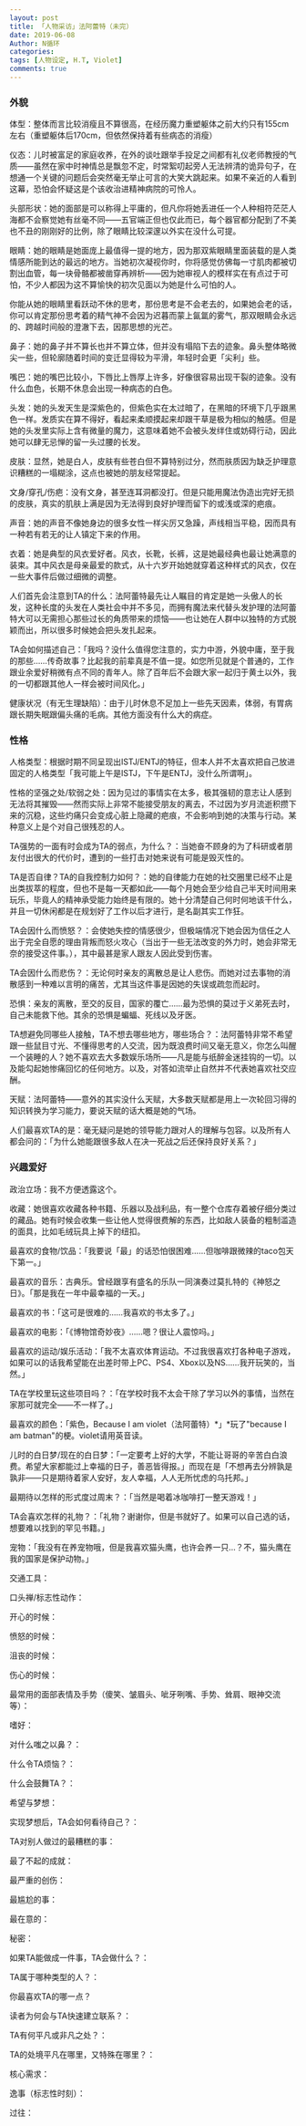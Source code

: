 ```yaml
---
layout: post
title: 「人物采访」法阿蕾特（未完）
date: 2019-06-08
Author: N循环
categories: 
tags: [人物设定, H.T, Violet]
comments: true
---
```


### 外貌

体型：整体而言比较消瘦且不算很高，在经历魔力重塑躯体之前大约只有155cm左右（重塑躯体后170cm，但依然保持着有些病态的消瘦）

 

仪态：儿时被富足的家庭收养，在外的谈吐跟举手投足之间都有礼仪老师教授的气质——虽然在家中时神情总是飘忽不定，时常絮叨起旁人无法辨清的诡异句子，在想通一个关键的问题后会突然毫无举止可言的大笑大跳起来。如果不亲近的人看到这幕，恐怕会怀疑这是个该收治进精神病院的可怜人。

 

头部形状：她的面部是可以称得上平庸的，但凡你将她丢进任一个人种相符茫茫人海都不会察觉她有丝毫不同——五官端正但也仅此而已，每个器官都分配到了不美也不丑的刚刚好的比例，除了眼睛比较深邃以外实在没什么可提。

 

眼睛：她的眼睛是她面庞上最值得一提的地方，因为那双紫眼睛里面装载的是人类情感所能到达的最远的地方。当她初次凝视你时，你将感觉仿佛每一寸肌肉都被切割出血管，每一块骨骼都被凿穿再辨析——因为她审视人的模样实在有点过于可怕，不少人都因为这不算愉快的初次见面以为她是什么可怕的人。

你能从她的眼睛里看跃动不休的思考，那份思考是不会老去的，如果她会老的话，你可以肯定那份思考着的精气神不会因为迟暮而蒙上氤氲的雾气，那双眼睛会永远的、跨越时间般的澄澈下去，因那思想的光芒。

 

鼻子：她的鼻子并不算长也并不算立体，但并没有塌陷下去的迹象。鼻头整体略微尖一些，但轮廓随着时间的变迁显得较为平滑，年轻时会更「尖利」些。

 

嘴巴：她的嘴巴比较小，下唇比上唇厚上许多，好像很容易出现干裂的迹象。没有什么血色，长期不休息会出现一种病态的白色。

 

头发：她的头发天生是深紫色的，但紫色实在太过暗了，在黑暗的环境下几乎跟黑色一样。发质实在算不得好，看起来柔顺摸起来却跟干草是极为相似的触感。但是她的头发里实际上含有微量的魔力，这意味着她不会被头发绊住或妨碍行动，因此她可以肆无忌惮的留一头过腰的长发。

 

皮肤：显然，她是白人，皮肤有些苍白但不算特别过分，然而肤质因为缺乏护理意识糟糕的一塌糊涂，这点也被她的朋友经常提起。

 

文身/穿孔/伤疤：没有文身，甚至连耳洞都没打。但是只能用魔法伪造出完好无损的皮肤，真实的肌肤上满是因为无法得到良好护理而留下的或浅或深的疤痕。

 

声音：她的声音不像她身边的很多女性一样尖厉又急躁，声线相当平稳，因而具有一种若有若无的让人镇定下来的作用。

 

衣着：她是典型的风衣爱好者。风衣，长靴，长裤，这是她最经典也最让她满意的装束。其中风衣是母亲最爱的款式，从十六岁开始她就穿着这种样式的风衣，仅在一些大事件后做过细微的调整。

 

人们首先会注意到TA的什么：法阿蕾特最先让人瞩目的肯定是她一头傲人的长发，这种长度的头发在人类社会中并不多见，而拥有魔法来代替头发护理的法阿蕾特大可以无需担心那些过长的角质带来的烦恼——也让她在人群中以独特的方式脱颖而出，所以很多时候她会把头发扎起来。

 

TA会如何描述自己：「我吗？没什么值得您注意的，实力中游，外貌中庸，至于我的那些……传奇故事？比起我的前辈真是不值一提。如您所见就是个普通的，工作跟业余爱好稍微有点不同的青年人。除了百年后不会跟大家一起归于黄土以外，我的一切都跟其他人一样会被时间风化。」

 

健康状况（有无生理缺陷）：由于儿时休息不足加上一些先天因素，体弱，有胃病跟长期失眠跟偏头痛的毛病。其他方面没有什么大的病症。

 

### 性格

人格类型：根据时期不同呈现出ISTJ/ENTJ的特征，但本人并不太喜欢把自己放进固定的人格类型「我可能上午是ISTJ，下午是ENTJ，没什么所谓啊」。

 

性格的坚强之处/软弱之处：因为见过的事情实在太多，极其强韧的意志让人感到无法将其摧毁——然而实际上非常不能接受朋友的离去，不过因为岁月流逝积攒下来的沉稳，这些灼痛只会变成心脏上隐藏的疤痕，不会影响到她的决策与行动。某种意义上是个对自己很残忍的人。

 

TA强势的一面有时会成为TA的弱点，为什么？：当她奋不顾身的为了科研或者朋友付出很大的代价时，遭到的一些打击对她来说有可能是毁灭性的。

 

TA是否自律？TA的自我控制力如何？：她的自律能力在她的社交圈里已经不止是出类拔萃的程度，但也不是每一天都如此——每个月她会至少给自己半天时间用来玩乐，毕竟人的精神承受能力始终是有限的。她十分清楚自己何时何地该干什么，并且一切休闲都是在规划好了工作以后才进行，是名副其实工作狂。

 

TA会因什么而愤怒？：会使她失控的情感很少，但极端情况下她会因为信任之人出于完全自愿的理由背叛而怒火攻心（当出于一些无法改变的外力时，她会非常无奈的接受这件事。），其中最甚是家人跟友人因此受到伤害。

 

TA会因什么而悲伤？：无论何时亲友的离散总是让人悲伤。而她对过去事物的消散感到一种难以言明的痛苦，尤其当这件事是因她的失误或疏忽而起时。

 

恐惧：亲友的离散，至交的反目，国家的覆亡……最为恐惧的莫过于义弟死去时，自己未能救下他。其余的恐惧是蝙蝠、死线以及牙医。

 

TA想避免同哪些人接触，TA不想去哪些地方，哪些场合？：法阿蕾特非常不希望跟一些鼠目寸光、不懂得思考的人交流，因为既浪费时间又毫无意义，你怎么叫醒一个装睡的人？她不喜欢去大多数娱乐场所——凡是能与纸醉金迷挂钩的一切。以及能勾起她惨痛回忆的任何地方。以及，对答如流举止自然并不代表她喜欢社交应酬。

 

天赋：法阿蕾特——意外的其实没什么天赋，大多数天赋都是用上一次轮回习得的知识转换为学习能力，要说天赋的话大概是她的气场。

 

人们最喜欢TA的是：毫无疑问是她的领导能力跟对人的理解与包容。以及所有人都会问的：「为什么她能跟很多敌人在决一死战之后还保持良好关系？」

 

### 兴趣爱好

政治立场：我不方便透露这个。

 

收藏：她很喜欢收藏各种书籍、乐器以及战利品，有一整个仓库存着被仔细分类过的藏品。她有时候会收集一些让他人觉得很费解的东西，比如敌人装备的粗制滥造的面具，比如毛绒玩具上掉下的纽扣。

 

最喜欢的食物/饮品：「我要说「最」的话恐怕很困难……但咖啡跟微辣的taco包天下第一。」

 

最喜欢的音乐：古典乐。曾经跟享有盛名的乐队一同演奏过莫扎特的《神怒之日》。「那是我在一年中最幸福的一天。」

 

最喜欢的书：「这可是很难的……我喜欢的书太多了。」

 

最喜欢的电影：「《博物馆奇妙夜》……嗯？很让人震惊吗。」

 

最喜欢的运动/娱乐活动：「我不太喜欢体育运动。不过我很喜欢打各种电子游戏，如果可以的话我希望能在出差时带上PC、PS4、Xbox以及NS……我开玩笑的，当然。」

 

  TA在学校里玩这些项目吗？：「在学校时我不太会干除了学习以外的事情，当然在家那可就完全——不一样了。」

 

最喜欢的颜色：「紫色，Because I am violet（法阿蕾特）*」*玩了"because I am batman"的梗。violet请用英音读。

 

儿时的白日梦/现在的白日梦：「一定要考上好的大学，不能让哥哥的辛苦白白浪费。希望大家都能过上幸福的日子，善恶皆得报。」而现在是「不想再去分辨孰是孰非——只是期待着家人安好，友人幸福，人人无所忧虑的乌托邦。」

 

  最期待以怎样的形式度过周末？：「当然是喝着冰咖啡打一整天游戏！」

 

  TA会喜欢怎样的礼物？：「礼物？谢谢你，但是书就好了。如果可以自己选的话，想要难以找到的罕见书籍。」

 

宠物：「我没有在养宠物哦，但是我喜欢猫头鹰，也许会养一只…？不，猫头鹰在我的国家是保护动物。」

 

交通工具：

口头禅/标志性动作：

开心的时候：

愤怒的时候：

沮丧的时候：

伤心的时候：

  最常用的面部表情及手势（傻笑、皱眉头、呲牙咧嘴、手势、耸肩、眼神交流等）：

嗜好：

对什么嗤之以鼻？：

什么令TA烦恼？：

什么会鼓舞TA？：

希望与梦想：

  实现梦想后，TA会如何看待自己？：

TA对别人做过的最糟糕的事：

最了不起的成就：

最严重的创伤：

最尴尬的事：

最在意的：

秘密：

如果TA能做成一件事，TA会做什么？：

TA属于哪种类型的人？：

你最喜欢TA的哪一点？

读者为何会与TA快速建立联系？：

TA有何平凡或非凡之处？：

TA的处境平凡在哪里，又特殊在哪里？：

核心需求：

逸事（标志性时刻）：

过往：
